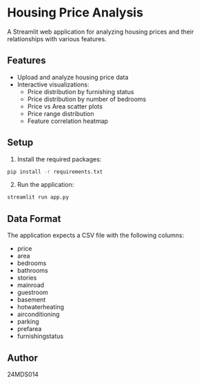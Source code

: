 # Housing Price Analysis

A Streamlit web application for analyzing housing prices and their relationships with various features.

## Features

- Upload and analyze housing price data
- Interactive visualizations:
  - Price distribution by furnishing status
  - Price distribution by number of bedrooms
  - Price vs Area scatter plots
  - Price range distribution
  - Feature correlation heatmap

## Setup

1. Install the required packages:
```bash
pip install -r requirements.txt
```

2. Run the application:
```bash
streamlit run app.py
```

## Data Format

The application expects a CSV file with the following columns:
- price
- area
- bedrooms
- bathrooms
- stories
- mainroad
- guestroom
- basement
- hotwaterheating
- airconditioning
- parking
- prefarea
- furnishingstatus

## Author
24MDS014 